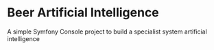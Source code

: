 # Beer Artificial Intelligence
A simple Symfony Console project to build a specialist system artificial intelligence

